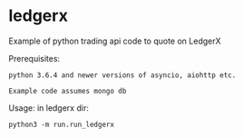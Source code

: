 # ledgerx

Example of python trading api code to quote on LedgerX

Prerequisites:

    python 3.6.4 and newer versions of asyncio, aiohttp etc.

    Example code assumes mongo db


Usage:
    in ledgerx dir:

    python3 -m run.run_ledgerx

    
